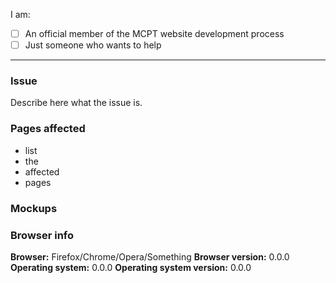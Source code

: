 <!-- This is a bug report template, adapted from https://github.com/WhisperSystems/Signal-Android. By following the instructions below and filling out the sections with your information, you will help the developers to get all the necessary data to fix your issue.
You can also preview your report before submitting it. You may remove sections that aren't relevant to your particular case.

Let's begin with a checklist: replace the empty checkboxes [ ] below with checked ones [x] accordingly -->

I am:
- [ ] An official member of the MCPT website development process
- [ ] Just someone who wants to help

----------------------------------------

### Issue
Describe here what the issue is.

### Pages affected
- list
- the
- affected
- pages

### Mockups
<!-- Drag and drop images below of what it should look lile. Rough sketches done in MS Paint, GTMP, etc. are okay. -->


### Browser info
**Browser:** Firefox/Chrome/Opera/Something
**Browser version:** 0.0.0
**Operating system:** 0.0.0
**Operating system version:** 0.0.0
